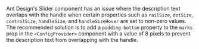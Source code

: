 Ant Design's Slider component has an issue where the description text overlaps with the handle when certain properties such as `railSize`, `dotSize`, `controlSize`, `handleSize`, and `handleSizeHover` are set to non-zero values. The recommended solution is to add a `padding-bottom` property to the `marks` prop in the `<ConfigProvider>` component with a value of 8 pixels to prevent the description text from overlapping with the handle.
